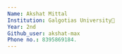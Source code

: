 ```yaml
---
Name: Akshat Mittal 
Institution: Galgotias University🚩 
Year: 2nd 
Github_user: akshat-max
Phone no.: 8395869184.
---
```

